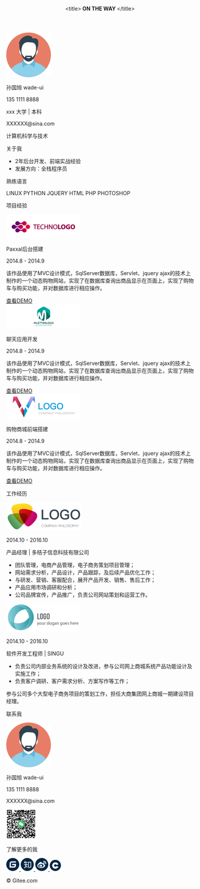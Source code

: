 <!DOCTYPE html>
<html lang="en">

<head>
    <meta charset="UTF-8">
    <title>peasonal resume</title>
    <link rel="stylesheet" href="./static/css/resume.css">
</head>

<body>
    <div class="container">
        <header>
            <div class="img-header">
                <div class="content">
                    <p>&lt;title&gt;<strong> ON THE WAY </strong>&lt;/title&gt;</p>
                </div>
            </div>
        </header>
        <main>
            <div class="information-all">
                <div class="col-6-asb">
                    <div class="col-3 peasonal">
                        <img class="peasonal-image" src="./static/image/peason.png" alt="">
                    </div>
                    <div class="col-9 item">
                        <p class="title name">
                            孙国旭 wade-ui
                        </p>
                        <div class="col-6">
                            <p class="phone">135 1111 8888</p>
                            <p class="education">xxx 大学 | 本科</p>
                        </div>
                        <div class="col-6">
                            <p class="email">XXXXXX@sina.com</p>
                            <p class="profession">计算机科学与技术</p>
                        </div>
                    </div>
                </div>
                <div class="col-6-asb">
                    <div class="col-6 ensprience">
                        <div class="item">
                            <p class="title">
                                关于我
                            </p>
                            <ul>
                                <li>2年后台开发、前端实战经验</li>
                                <li>发展方向：全栈程序员</li>
                            </ul>
                        </div>
                    </div>
                    <div class="col-6 skill">
                        <div class="item">
                            <p class="title">
                                熟练语言
                            </p>
                            <div class="lang">
                                <lable>LINUX</lable>
                                <lable>PYTHON</lable>
                                <lable>JQUERY</lable>
                                <lable>HTML</lable>
                                <lable>PHP</lable>
                                <lable>PHOTOSHOP</lable>
                            </div>
                        </div>
                    </div>
                </div>
            </div>
            <section>
                <div class="title project">
                    <p>项目经验</p>
                </div>
                <div class="project-detail">
                    <div class="col-3-abs" id="project-0">
                        <div class="project-content"> <img src="./static/image/LOGO1.png" alt="">
                            <p class="project-title">Paxxal后台搭建</p>
                            <p class="create-time">2014.8 - 2014.9</p>
                            <p class="decription"> 该作品使用了MVC设计模式，SqlServer数据库，Servlet、jquery ajax的技术上制作的一个动态购物网站，实现了在数据库查询出商品显示在页面上，实现了购物车与购买功能，并对数据库进行相应操作。 </p>
                        </div>
                        <div class="link-to">
                            <a href="https://www.baidu.com" class="button">查看DEMO</a>
                            <div class="shadow"></div>
                        </div>
                    </div>
                    <div class="col-3-abs" id="project-1">
                        <div class="project-content"> <img src="./static/image/LOGO2.png" alt="">
                            <p class="project-title">聊天应用开发</p>
                            <p class="create-time">2014.8 - 2014.9</p>
                            <p class="decription"> 该作品使用了MVC设计模式，SqlServer数据库，Servlet、jquery ajax的技术上制作的一个动态购物网站，实现了在数据库查询出商品显示在页面上，实现了购物车与购买功能，并对数据库进行相应操作。 </p>
                        </div>
                        <div class="link-to">
                            <a href="https://www.baidu.com" class="button">查看DEMO</a>
                            <div class="shadow"></div>
                        </div>
                    </div>
                    <div class="col-3-abs endline" id="project-2">
                        <div class="project-content"> <img src="./static/image/LOGO3.png" alt="">
                            <p class="project-title">购物商城前端搭建</p>
                            <p class="create-time">2014.8 - 2014.9</p>
                            <p class="decription"> 该作品使用了MVC设计模式，SqlServer数据库，Servlet、jquery ajax的技术上制作的一个动态购物网站，实现了在数据库查询出商品显示在页面上，实现了购物车与购买功能，并对数据库进行相应操作。 </p>
                        </div>
                        <div class="link-to">
                            <a href="https://www.baidu.com" class="button">查看DEMO</a>
                            <div class="shadow"></div>
                        </div>
                    </div>
                </div>
            </section>
            <section>
                <div class="title work">
                    <p>工作经历</p>
                </div>
                <div class="w-experience-detail">
                    <div class="item w-experience-content">
                        <div class="logo">
                            <img class="company-logo" src="./static/image/LOGO4.png" alt="">
                        </div>
                        <div class="work-content">
                            <p class="create-time">2014.10 - 2016.10</p>
                            <p class="job">产品经理 | 多桔子信息科技有限公司</p>
                            <ul>
                                <li>团队管理，电商产品管理，电子商务策划项目管理；</li>
                                <li>网站需求分析，产品设计，产品跟踪，及后续产品优化工作；</li>
                                <li>与研发、营销、客服配合，展开产品开发、销售、售后工作；</li>
                                <li>产品应用市场调研和分析；</li>
                                <li>公司品牌宣传，产品推广，负责公司网站策划和运营工作。</li>
                            </ul>
                        </div>
                    </div>
                    <div class="item w-experience-content">
                        <div class="logo">
                            <img class="company-logo" src="./static/image/LOGO5.png" alt="">
                        </div>
                        <div class="work-content">
                            <p class="create-time">2014.10 - 2016.10</p>
                            <p class="job">软件开发工程师 | SINGU</p>
                            <ul>
                                <li>负责公司内部业务系统的设计及改进，参与公司网上商城系统产品功能设计及实施工作；</li>
                                <li>负责客户调研、客户需求分析、方案写作等工作；</li>
                            </ul>
                            <p class="key-word">参与公司多个大型电子商务项目的策划工作，担任大商集团网上商城一期建设项目经理。</p>
                        </div>
                    </div>
                </div>
            </section>
        </main>
        <footer>
            <section>
                <div class="title about-me">
                    <p>联系我</p>
                </div>
                <div class="peasonal-message">
                    <img class="peasonal-image" src="./static/image/peason.png" alt="">
                    <div class="item">
                        <p class="name">孙国旭 wade-ui</p>
                        <p class="phone">135 1111 8888</p>
                        <p class="email">XXXXXX@sina.com</p>
                    </div>
                    <div class="item contact">
                        <div class="col-3 qrcode">
                            <img class="qr-image" src="./static/image/QRCode.png" alt="">
                        </div>
                        <div class="col-9">
                            <p>了解更多的我</p>
                            <div class="icon-container">
                                <a href="#" class="icon">
                                    <img src="./static/image/giteeICON.png" alt="">
                                </a>
                                <a href="#" class="icon">
                                    <img src="./static/image/zhihuICON.png" alt="">
                                </a>
                                <a href="#" class="icon">
                                    <img src="./static/image/weiboICON.png" alt="">
                                </a>
                                <a href="#" class="icon">
                                    <img src="./static/image/oscICON.png" alt="">
                                </a>
                            </div>
                        </div>
                    </div>
                </div>
            </section>
            <p class="footer">© Gitee.com</p>
        </footer>
    </div>
</body>

